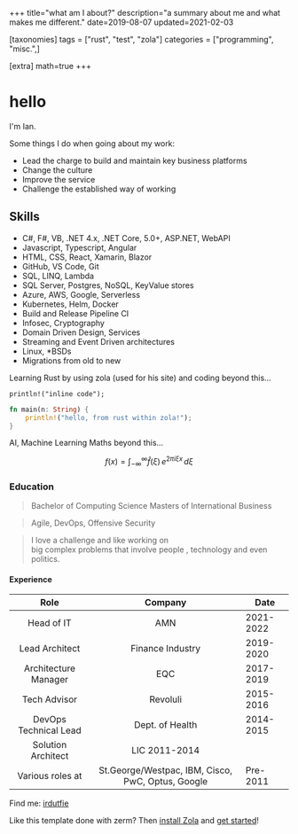 +++
title="what am I about?"
description="a summary about me and what makes me different."
date=2019-08-07
updated=2021-02-03

[taxonomies]
tags = ["rust", "test", "zola"]
categories = ["programming", "misc.",]

[extra]
math=true
+++


# hello

I'm Ian.

Some things I do when going about my work:
- Lead the charge to build and maintain key business platforms
- Change the culture
- Improve the service
- Challenge the established way of working
  

  
## Skills

- C#, F#, VB, .NET 4.x, .NET Core, 5.0+, ASP.NET, WebAPI
- Javascript, Typescript, Angular
- HTML, CSS, React, Xamarin, Blazor
- GitHub, VS Code, Git
- SQL, LINQ, Lambda
- SQL Server, Postgres, NoSQL, KeyValue stores
- Azure, AWS, Google, Serverless
- Kubernetes, Helm, Docker
- Build and Release Pipeline CI
- Infosec, Cryptography
- Domain Driven Design, Services
- Streaming and Event Driven architectures
- Linux, *BSDs
- Migrations from old to new


Learning Rust by using zola (used for his site) and coding beyond this...

`println!("inline code");`

```rs
fn main(n: String) {
    println!("hello, from rust within zola!");
}
```

AI, Machine Learning Maths beyond this...

$$
f(x) = \int_{-\infty}^\infty\hat f(\xi)\,e^{2 \pi i \xi x}\,d\xi
$$

### Education

> Bachelor of Computing Science
> Masters of International Business

> Agile, DevOps, Offensive Security

> I love a challenge and like working on  
> big complex problems that involve people
>, technology and even politics.

#### Experience

| Role | Company    | Date    |
|:-----:|:---------:|------|
| Head of IT | AMN    | 2021-2022 |
| Lead Architect | Finance Industry | 2019-2020  |
| Architecture Manager | EQC | 2017-2019  |
| Tech Advisor | Revoluli | 2015-2016
| DevOps Technical Lead | Dept. of Health | 2014-2015
| Solution Architect | LIC 2011-2014
| Various roles at | St.George/Westpac, IBM, Cisco, PwC, Optus, Google | Pre-2011


Find me: [irdutfie](https://twitter.com/irdutfie)
  
Like this template done with zerm? Then [install
Zola](https://www.getzola.org/documentation/getting-started/installation/) and
[get started](https://www.getzola.org/documentation/themes/installing-and-using-themes/#installing-a-theme)!


